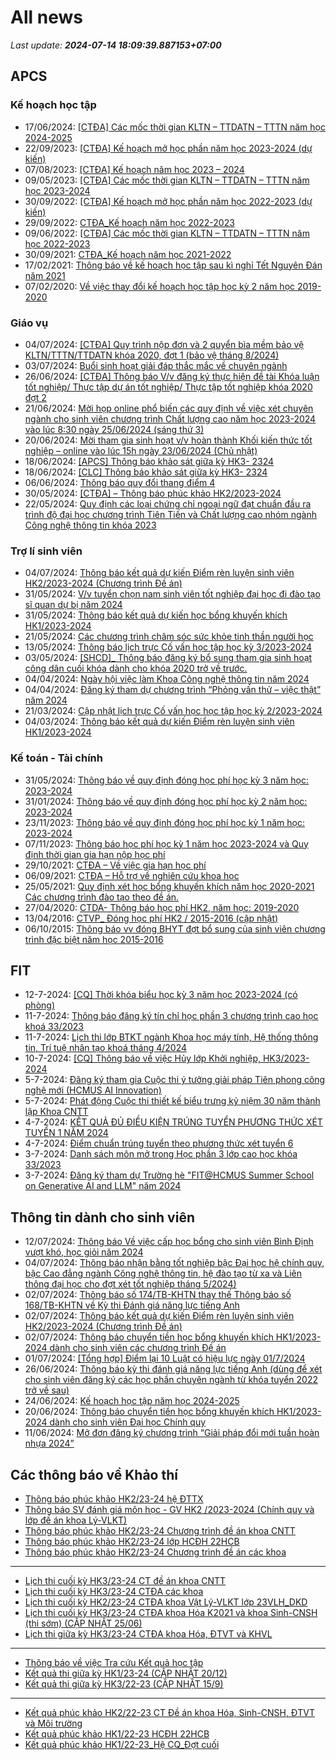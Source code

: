 # All news
_Last update: **2024-07-14 18:09:39.887153+07:00**_
## APCS
### Kế hoạch học tập
 - 17/06/2024: [[CTĐA] Các mốc thời gian KLTN – TTDATN – TTTN năm học 2024-2025](https://www.ctda.hcmus.edu.vn/vi/2024/06/ctda-cac-moc-thoi-gian-kltn-ttdatn-tttn-nam-hoc-2024-2025/)
 - 22/09/2023: [[CTĐA] Kế hoạch mở học phần năm học 2023-2024 (dự kiến)](https://www.ctda.hcmus.edu.vn/vi/2023/09/ctda-ke-hoach-mo-hoc-phan-nam-hoc-2023-2024-du-kien/)
 - 07/08/2023: [[CTĐA] Kế hoạch năm học 2023 – 2024](https://www.ctda.hcmus.edu.vn/vi/2023/08/ctda-ke-hoach-nam-hoc-2023-2024/)
 - 09/05/2023: [[CTĐA] Các mốc thời gian KLTN – TTDATN – TTTN năm học 2023-2024](https://www.ctda.hcmus.edu.vn/vi/2023/05/ctda-cac-moc-thoi-gian-kltn-ttdatn-tttn-nam-hoc-2023-2024/)
 - 30/09/2022: [[CTĐA] Kế hoạch mở học phần năm học 2022-2023 (dự kiến)](https://www.ctda.hcmus.edu.vn/vi/2022/09/ctda-ke-hoach-mo-hoc-phan-nam-hoc-2022-2023-du-kien/)
 - 29/09/2022: [CTĐA_Kế hoạch năm học 2022-2023](https://www.ctda.hcmus.edu.vn/vi/2022/09/ctda_ke-hoach-nam-hoc-2022-2023/)
 - 09/06/2022: [[CTĐA] Các mốc thời gian KLTN – TTDATN – TTTN năm học 2022-2023](https://www.ctda.hcmus.edu.vn/vi/2022/06/ctda-cac-moc-thoi-gian-kltn-ttdatn-tttn-nam-hoc-2022-2023/)
 - 30/09/2021: [CTĐA_Kế hoạch năm học 2021-2022](https://www.ctda.hcmus.edu.vn/vi/2021/09/ctda_ke-hoach-nam-hoc-2021-2022-2/)
 - 17/02/2021: [Thông báo về kế hoạch học tập sau kì nghỉ Tết Nguyên Đán năm 2021](https://www.ctda.hcmus.edu.vn/vi/2021/02/thong-bao-ve-ke-hoach-hoc-tap-sau-ki-nghi-tet-nguyen-dan-nam-2021/)
 - 07/02/2020: [Về việc thay đổi kế hoạch học tập học kỳ 2 năm học 2019-2020](https://www.ctda.hcmus.edu.vn/vi/2020/02/ve-viec-thay-doi-ke-hoach-hoc-tap-hoc-ky-2-nam-hoc-2019-2020/)

### Giáo vụ
 - 04/07/2024: [[CTĐA] Quy trình nộp đơn và 2 quyển bìa mềm bảo vệ KLTN/TTTN/TTDATN khóa 2020, đợt 1 (bảo vệ tháng 8/2024)](https://www.ctda.hcmus.edu.vn/vi/2024/07/ctda-quy-trinh-nop-don-va-2-quyen-bia-mem-bao-ve-kltn-tttn-ttdatn-khoa-2020-dot-1-bao-ve-thang-8-2024/)
 - 03/07/2024: [Buổi sinh hoạt giải đáp thắc mắc về chuyên ngành](https://www.ctda.hcmus.edu.vn/vi/2024/07/buoi-sinh-hoat-giai-dap-thac-mac-ve-chuyen-nganh/)
 - 26/06/2024: [[CTĐA] Thông báo V/v đăng ký thực hiện đề tài Khóa luận tốt nghiệp/ Thực tập dự án tốt nghiệp/ Thực tập tốt nghiệp khóa 2020 đợt 2](https://www.ctda.hcmus.edu.vn/vi/2024/06/ctda-thong-bao-v-v-dang-ky-thuc-hien-de-tai-khoa-luan-tot-nghiep-thuc-tap-du-an-tot-nghiep-thuc-tap-tot-nghiep-khoa-2020-dot-2/)
 - 21/06/2024: [Mời họp online phổ biến các quy định về việc xét chuyên ngành cho sinh viên chương trình Chất lượng cao năm học 2023-2024 vào lúc 8:30 ngày 25/06/2024 (sáng thứ 3)](https://www.ctda.hcmus.edu.vn/vi/2024/06/moi-hop-online-pho-bien-cac-quy-dinh-ve-viec-xet-chuyen-nganh-cho-sinh-vien-chuong-trinh-chat-luong-cao-nam-hoc-2023-2024-vao-luc-830-ngay-25-06-2024-sang-thu-3/)
 - 20/06/2024: [Mời tham gia sinh hoạt v/v hoàn thành Khối kiến thức tốt nghiệp – online vào lúc 15h ngày 23/06/2024 (Chủ nhật)](https://www.ctda.hcmus.edu.vn/vi/2024/06/moi-tham-gia-sinh-hoat-v-v-hoan-thanh-khoi-kien-thuc-tot-nghiep-online-vao-luc-15h-ngay-23-06-2024-chu-nhat/)
 - 18/06/2024: [[APCS] Thông báo khảo sát giữa kỳ HK3- 2324](https://www.ctda.hcmus.edu.vn/vi/2024/06/apcs-thong-bao-khao-sat-giua-ky-hk3-2324-2/)
 - 18/06/2024: [[CLC] Thông báo khảo sát giữa kỳ HK3- 2324](https://www.ctda.hcmus.edu.vn/vi/2024/06/apcs-thong-bao-khao-sat-giua-ky-hk3-2324/)
 - 06/06/2024: [Thông báo quy đổi thang điểm 4](https://www.ctda.hcmus.edu.vn/vi/2024/06/thong-bao-quy-doi-thang-diem-4/)
 - 30/05/2024: [[CTĐA] – Thông báo phúc khảo HK2/2023-2024](https://www.ctda.hcmus.edu.vn/vi/2024/05/ctda-thong-bao-phuc-khao-hk2-2023-2024/)
 - 22/05/2024: [Quy định các loại chứng chỉ ngoại ngữ đạt chuẩn đầu ra trình độ đại học chương trình Tiên Tiến và Chất lượng cao nhóm ngành Công nghệ thông tin khóa 2023](https://www.ctda.hcmus.edu.vn/vi/2024/05/quy-dinh-cac-loai-chung-chi-ngoai-ngu-dat-chuan-dau-ra-trinh-do-dai-hoc-chuong-trinh-tien-tien-va-chat-luong-cao-nhom-nganh-cong-nghe-thong-tin-khoa-2023/)

### Trợ lí sinh viên
 - 04/07/2024: [Thông báo kết quả dự kiến Điểm rèn luyện sinh viên HK2/2023-2024 (Chương trình Đề án)](https://www.ctda.hcmus.edu.vn/vi/2024/07/thong-bao-ket-qua-du-kien-diem-ren-luyen-sinh-vien-hk2-2023-2024-chuong-trinh-de-an/)
 - 31/05/2024: [V/v tuyển chọn nam sinh viên tốt nghiệp đại học đi đào tạo sĩ quan dự bị năm 2024](https://www.ctda.hcmus.edu.vn/vi/2024/05/v-v-tuyen-chon-nam-sinh-vien-tot-nghiep-dai-hoc-di-dao-tao-si-quan-du-bi-nam-2024/)
 - 31/05/2024: [Thông báo kết quả dự kiến học bổng khuyến khích HK1/2023-2024](https://www.ctda.hcmus.edu.vn/vi/2024/05/thong-bao-ket-qua-du-kien-hoc-bong-khuyen-khich-hk1-2023-2024/)
 - 21/05/2024: [Các chương trình chăm sóc sức khỏe tinh thần người học](https://www.ctda.hcmus.edu.vn/vi/2024/05/cac-chuong-trinh-cham-soc-suc-khoe-tinh-than-nguoi-hoc/)
 - 13/05/2024: [Thông báo lịch trực Cố vấn học tập học kỳ 3/2023-2024](https://www.ctda.hcmus.edu.vn/vi/2024/05/thong-bao-lich-truc-co-van-hoc-tap-hoc-ky-3-2023-2024/)
 - 03/05/2024: [[SHCD]_ Thông báo đăng ký bổ sung tham gia sinh hoạt công dân cuối khóa dành cho khóa 2020 trở về trước.](https://www.ctda.hcmus.edu.vn/vi/2024/05/shcd_-thong-bao-dang-ky-bo-sung-tham-gia-sinh-hoat-cong-dan-cuoi-khoa-danh-cho-khoa-2020-tro-ve-truoc/)
 - 04/04/2024: [Ngày hội việc làm Khoa Công nghệ thông tin năm 2024](https://www.ctda.hcmus.edu.vn/vi/2024/04/ngay-hoi-viec-lam-khoa-cong-nghe-thong-tin-nam-2024/)
 - 04/04/2024: [Đăng ký tham dự chương trình “Phỏng vấn thử – việc thật” năm 2024](https://www.ctda.hcmus.edu.vn/vi/2024/04/dang-ky-tham-du-chuong-trinh-phong-van-thu-viec-that-nam-2024/)
 - 21/03/2024: [Cập nhật lịch trực Cố vấn học học tập học kỳ 2/2023-2024](https://www.ctda.hcmus.edu.vn/vi/2024/03/cap-nhat-lich-truc-co-van-hoc-hoc-tap-hoc-ky-2-2023-2024/)
 - 04/03/2024: [Thông báo kết quả dự kiến Điểm rèn luyện sinh viên HK1/2023-2024](https://www.ctda.hcmus.edu.vn/vi/2024/03/thong-bao-ket-qua-du-kien-diem-ren-luyen-sinh-vien-hk1-2023-2024/)

### Kế toán - Tài chính
 - 31/05/2024: [Thông báo về quy định đóng học phí học kỳ 3 năm học: 2023-2024](https://www.ctda.hcmus.edu.vn/vi/2024/05/thong-bao-ve-quy-dinh-dong-hoc-phi-hoc-ky-3-nam-hoc-2023-2024/)
 - 31/01/2024: [Thông báo về quy định đóng học phí học kỳ 2 năm học: 2023-2024](https://www.ctda.hcmus.edu.vn/vi/2024/01/thong-bao-ve-quy-dinh-dong-hoc-phi-hoc-ky-2-nam-hoc-2023-2024/)
 - 23/11/2023: [Thông báo về quy định đóng học phí học kỳ 1 năm học: 2023-2024](https://www.ctda.hcmus.edu.vn/vi/2023/11/thong-bao-ve-quy-dinh-dong-hoc-phi-hoc-ky-1-nam-hoc-2023-2024/)
 - 07/11/2023: [Thông báo học phí học kỳ 1 năm học 2023-2024 và Quy định thời gian gia hạn nộp học phí](https://www.ctda.hcmus.edu.vn/vi/2023/11/thong-bao-hoc-phi-hoc-ky-1-nam-hoc-2023-2024-va-quy-dinh-thoi-gian-gia-han-nop-hoc-phi/)
 - 29/10/2021: [CTĐA – Về việc gia hạn học phí](https://www.ctda.hcmus.edu.vn/vi/2021/10/ctda-ve-viec-gia-han-hoc-phi/)
 - 06/09/2021: [CTĐA – Hỗ trợ về nghiên cứu khoa học](https://www.ctda.hcmus.edu.vn/vi/2021/09/ctda-ho-tro-ve-nghien-cuu-khoa-hoc/)
 - 25/05/2021: [Quy định xét học bổng khuyến khích năm học 2020-2021 Các chương trình đào tạo theo đề án.](https://www.ctda.hcmus.edu.vn/vi/2021/05/quy-dinh-xet-hoc-bong-khuyen-khich-nam-hoc-2020-2021-cac-chuong-trinh-dao-tao-theo-de-an/)
 - 27/04/2020: [CTDA- Thông báo học phí HK2, năm học: 2019-2020](https://www.ctda.hcmus.edu.vn/vi/2020/04/ctda-thong-bao-hoc-phi-hk2-nam-hoc-2019-2020/)
 - 13/04/2016: [CTVP_ Đóng học phí HK2 / 2015-2016 (cập nhật)](https://www.ctda.hcmus.edu.vn/vi/2016/04/ctvp_-dong-hoc-phi-hk2-2015-2016/)
 - 06/10/2015: [Thông báo vv đóng BHYT đợt bổ sung của sinh viên chương trình đặc biệt năm học 2015-2016](https://www.ctda.hcmus.edu.vn/vi/2015/10/thong-bao-vv-dong-bhyt-dot-bo-sung/)

## FIT
 - 12-7-2024: [[CQ] Thời khóa biểu học kỳ 3 năm học 2023-2024 (có phòng)](https://www.fit.hcmus.edu.vn/vn/Default.aspx?tabid=292&newsid=16285)
 - 11-7-2024: [Thông báo đăng ký tín chỉ học phần 3 chương trình cao học khoá 33/2023](https://www.fit.hcmus.edu.vn/vn/Default.aspx?tabid=292&newsid=16284)
 - 11-7-2024: [Lịch thi lớp BTKT ngành Khoa học máy tính, Hệ thống thông tin, Trí tuệ nhân tạo khoá tháng 4/2024](https://www.fit.hcmus.edu.vn/vn/Default.aspx?tabid=292&newsid=16283)
 - 10-7-2024: [[CQ] Thông báo về việc Hủy lớp Khởi nghiệp, HK3/2023-2024](https://www.fit.hcmus.edu.vn/vn/Default.aspx?tabid=292&newsid=16281)
 - 5-7-2024: [Đăng ký tham gia Cuộc thi ý tưởng giải pháp Tiên phong công nghệ mới (HCMUS AI Innovation)](https://www.fit.hcmus.edu.vn/vn/Default.aspx?tabid=292&newsid=16276)
 - 5-7-2024: [Phát động Cuộc thi thiết kế biểu trưng kỷ niệm 30 năm thành lập Khoa CNTT](https://www.fit.hcmus.edu.vn/vn/Default.aspx?tabid=292&newsid=16275)
 - 4-7-2024: [KẾT QUẢ ĐỦ ĐIỀU KIỆN TRÚNG TUYỂN PHƯƠNG THỨC XÉT TUYỂN 1 NĂM 2024](https://www.fit.hcmus.edu.vn/vn/Default.aspx?tabid=292&newsid=16273)
 - 4-7-2024: [Điểm chuẩn trúng tuyển theo phương thức xét tuyển 6](https://www.fit.hcmus.edu.vn/vn/Default.aspx?tabid=292&newsid=16272)
 - 3-7-2024: [Danh sách môn mở trong Học phần 3 lớp cao học khóa 33/2023](https://www.fit.hcmus.edu.vn/vn/Default.aspx?tabid=292&newsid=16270)
 - 3-7-2024: [Đăng ký tham dự Trường hè "FIT@HCMUS Summer School on Generative AI and LLM" năm 2024](https://www.fit.hcmus.edu.vn/vn/Default.aspx?tabid=292&newsid=16269)

## Thông tin dành cho sinh viên
- 12/07/2024: [Thông báo Về việc cấp học bổng cho sinh viên Bình Định vượt khó, học giỏi năm 2024](https://hcmus.edu.vn/thong-bao-ve-viec-cap-hoc-bong-cho-sinh-vien-binh-dinh-vuot-kho-hoc-gioi-nam-2024/)
- 04/07/2024: [Thông báo nhận bằng tốt nghiệp bậc Đại học hệ chính quy, bậc Cao đẳng ngành  Công nghệ thông tin, hệ đào tạo từ xa và Liên thông đại học cho đợt xét tốt nghiệp tháng 5/2024)](https://hcmus.edu.vn/thong-bao-nhan-bang-tot-nghiep-bac-dai-hoc-he-chinh-quy-bac-cao-dang-nganh-cong-nghe-thong-tin-he-dao-tao-tu-xa-va-lien-thong-dai-hoc-cho-dot-xet-tot-nghiep-thang-5-2024/)
- 02/07/2024: [Thông báo số 174/TB-KHTN thay thế Thông báo số 168/TB-KHTN về Kỳ thi Đánh giá năng lực tiếng Anh](https://hcmus.edu.vn/thong-bao-so-174-tb-khtn-v-v-thay-the-thong-bao-so-168-tb-khtn-ve-ky-thi-danh-gia-nang-luc-tieng-anh/)
- 02/07/2024: [Thông báo kết quả dự kiến Điểm rèn luyện sinh viên HK2/2023-2024 (Chương trình Đề án)](https://hcmus.edu.vn/thong-bao-ket-qua-du-kien-diem-ren-luyen-sinh-vien-hk2-2023-2024-chuong-trinh-de-an/)
- 02/07/2024: [Thông báo chuyển tiền học bổng khuyến khích HK1/2023-2024 dành cho sinh viên các chương trình Đề án](https://hcmus.edu.vn/thong-bao-chuyen-tien-hoc-bong-khuyen-khich-hk1-2023-2024-danh-cho-sinh-vien-cac-chuong-trinh-de-an/)
- 01/07/2024: [[Tổng hợp] Điểm lại 10 Luật có hiệu lực ngày 01/7/2024](https://hcmus.edu.vn/tong-hop-diem-lai-10-luat-co-hieu-luc-ngay-01-7-2024/)
- 26/06/2024: [Thông báo kỳ thi đánh giá năng lực tiếng Anh (dùng để xét cho sinh viên đăng ký các học phần chuyên ngành từ khóa tuyển 2022 trở về sau)](https://hcmus.edu.vn/thong-bao-ky-thi-danh-gia-nang-luc-tieng-anh-dung-de-xet-cho-sinh-vien-dang-ky-cac-hoc-phan-chuyen-nganh-tu-khoa-tuyen-2022-tro-ve-sau/)
- 24/06/2024: [Kế hoạch học tập năm học 2024-2025](https://hcmus.edu.vn/ke-hoahjc-hoc-tap-nam-hoc-2024-2025/)
- 20/06/2024: [Thông báo chuyển tiền học bổng khuyến khích HK1/2023-2024 dành cho sinh viên Đại học Chính quy](https://hcmus.edu.vn/thong-bao-chuyen-tien-hoc-bong-khuyen-khich-hk1-2023-2024-danh-cho-sinh-vien-dai-hoc-chinh-quy/)
- 11/06/2024: [Mở đơn đăng ký chương trình “Giải pháp đổi mới tuần hoàn nhựa 2024”](https://hcmus.edu.vn/mo-don-dang-ky-chuong-trinh-giai-phap-doi-moi-tuan-hoan-nhua-2024/)

## Các thông báo về Khảo thí
 - [Thông báo phúc khảo HK2/23-24 hệ ĐTTX](http://ktdbcl.hcmus.edu.vn/index.php/thong-bao/824-thong-bao-phuc-hk2-23-24-h-dttx)
 - [Thông báo SV đánh giá môn học - GV HK2 /2023-2024 (Chính quy và lớp đề án khoa Lý-VLKT)](http://ktdbcl.hcmus.edu.vn/index.php/thong-bao/823-thong-bao-sv-danh-gia-mon-h-c-gv-hk2-2023-2024-chinh-quy-va-l-p-d-an-khoa-ly-vlkt)
 - [Thông báo phúc khảo HK2/23-24 Chương trình đề án khoa CNTT](http://ktdbcl.hcmus.edu.vn/index.php/thong-bao/819-thong-bao-phuc-kh-o-hk2-23-24-chuong-trinh-d-an-khoa-cntt)
 - [Thông báo phúc khảo HK2/23-24 lớp HCĐH 22HCB](http://ktdbcl.hcmus.edu.vn/index.php/thong-bao/818-thong-bao-phuc-kh-o-hk2-23-24-l-p-hcdh-22hcb)
 - [Thông báo phúc khảo HK2/23-24 Chương trình đề án các khoa](http://ktdbcl.hcmus.edu.vn/index.php/thong-bao/817-thong-bao-phuc-kh-o-hk2-23-24-chuong-trinh-d-an-cac-khoa)

***

 - [Lịch thi cuối kỳ HK3/23-24 CT đề án khoa CNTT](http://ktdbcl.hcmus.edu.vn/index.php/cong-tac-kh-o-thi/l-ch-thi-h-c-ky/826-l-ch-thi-cu-i-ky-hk3-23-24-ct-d-an-khoa-cntt)
 - [Lịch thi cuối kỳ HK3/23-24 CTĐA các khoa](http://ktdbcl.hcmus.edu.vn/index.php/cong-tac-kh-o-thi/l-ch-thi-h-c-ky/825-l-ch-thi-cu-i-ky-hk3-23-24-ctda-cac-khoa)
 - [Lịch thi cuối kỳ HK2/23-24 CTĐA khoa Vật Lý-VLKT lớp 23VLH_DKD](http://ktdbcl.hcmus.edu.vn/index.php/cong-tac-kh-o-thi/l-ch-thi-h-c-ky/822-l-ch-thi-cu-i-ky-hk2-23-24-ctda-khoa-v-t-ly-vlkt-l-p-23vlh-dkd)
 - [Lịch thi cuối kỳ HK3/23-24 CTĐA khoa Hóa K2021 và khoa Sinh-CNSH (thi sớm) (CẬP NHẬT 25/06)](http://ktdbcl.hcmus.edu.vn/index.php/cong-tac-kh-o-thi/l-ch-thi-h-c-ky/821-l-ch-thi-cu-i-ky-hk3-23-24-ctda-khoa-hoa-k2021-va-khoa-sinh-cnsh-thi-s-m)
 - [Lịch thi giữa kỳ HK3/23-24 CTĐA khoa Hóa, ĐTVT và KHVL](http://ktdbcl.hcmus.edu.vn/index.php/cong-tac-kh-o-thi/l-ch-thi-h-c-ky/820-l-ch-thi-gi-a-ky-hk3-23-24-ctda-khoa-hoa-dtvt-va-khvl)

***

 - [Thông báo về việc Tra cứu Kết quả học tập](http://ktdbcl.hcmus.edu.vn/index.php/cong-tac-kh-o-thi/k-t-qu-thi-h-c-ky/798-thong-bao-v-vi-c-tra-c-u-k-t-qu-h-c-t-p)
 - [Kết quả thi giữa kỳ HK1/23-24 (CẬP NHẬT 20/12)](http://ktdbcl.hcmus.edu.vn/index.php/cong-tac-kh-o-thi/k-t-qu-thi-h-c-ky/778-k-t-qu-thi-gi-a-ky-hk1-23-24)
 - [Kết quả thi giữa kỳ HK3/22-23 (CẬP NHẬT 15/9)](http://ktdbcl.hcmus.edu.vn/index.php/cong-tac-kh-o-thi/k-t-qu-thi-h-c-ky/714-k-t-qu-thi-gi-a-ky-hk3-22-23-clc)

***

 - [Kết quả phúc khảo HK2/22-23 CT Đề án khoa Hóa, Sinh-CNSH, ĐTVT và Môi trường](http://ktdbcl.hcmus.edu.vn/index.php/cong-tac-kh-o-thi/k-t-qu-phuc-tra/726-k-t-qu-phuc-kh-o-hk2-22-23-ct-d-an-khoa-hoa-sinh-cnsh-dtvt-va-moi-tru-ng)
 - [Kết quả phúc khảo HK1/22-23 HCĐH 22HCB](http://ktdbcl.hcmus.edu.vn/index.php/cong-tac-kh-o-thi/k-t-qu-phuc-tra/723-k-t-qu-phuc-kh-o-hk1-22-23-hcdh-22hcb)
 - [Kết quả phúc khảo HK1/22-23_Hệ CQ_Đợt cuối](http://ktdbcl.hcmus.edu.vn/index.php/cong-tac-kh-o-thi/k-t-qu-phuc-tra/691-k-t-qu-phuc-kh-o-hk1-22-23-h-cq-d-t-cu-i)
